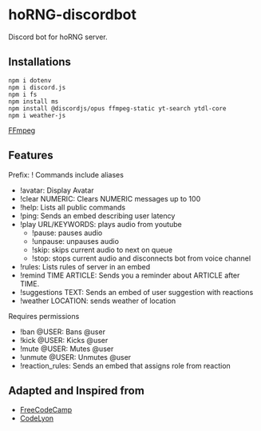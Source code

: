# hoRNG-discordbot

Discord bot for hoRNG server.

## Installations

```
npm i dotenv
npm i discord.js
npm i fs
npm install ms
npm install @discordjs/opus ffmpeg-static yt-search ytdl-core 
npm i weather-js
```
[FFmpeg](https://ffmpeg.org/download.html)

## Features

Prefix: !
Commands include aliases
- !avatar: Display Avatar
- !clear NUMERIC: Clears NUMERIC messages up to 100
- !help: Lists all public commands 
- !ping: Sends an embed describing user latency
- !play URL/KEYWORDS: plays audio from youtube
  - !pause: pauses audio
  - !unpause: unpauses audio
  - !skip: skips current audio to next on queue
  - !stop: stops current audio and disconnects bot from voice channel
- !rules: Lists rules of server in an embed
- !remind TIME ARTICLE: Sends you a reminder about ARTICLE after TIME. 
- !suggestions TEXT: Sends an embed of user suggestion with reactions
- !weather LOCATION: sends weather of location

Requires permissions
- !ban @USER: Bans @user
- !kick @USER: Kicks @user
- !mute @USER: Mutes @user
- !unmute @USER: Unmutes @user
- !reaction_rules: Sends an embed that assigns role from reaction

## Adapted and Inspired from

- [FreeCodeCamp](https://www.freecodecamp.org/news/create-a-discord-bot-with-python/)
- [CodeLyon](https://www.youtube.com/watch?v=j_sD9udZnCk&ab_channel=CodeLyon)
